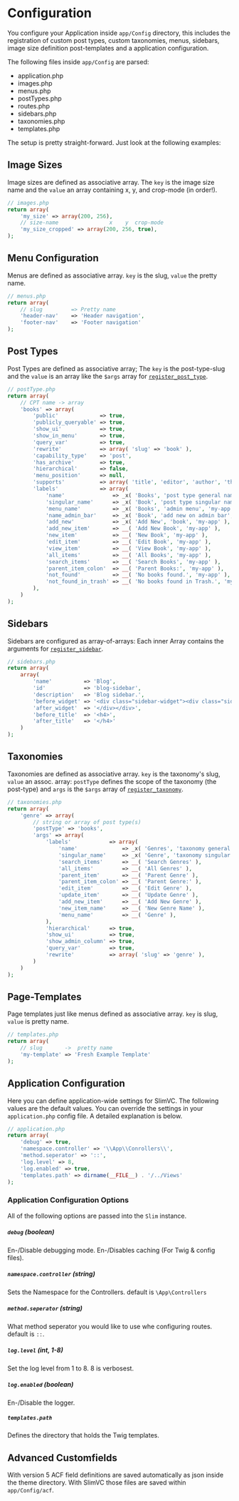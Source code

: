 # Configuration

You configure your Application inside `app/Config` directory, this includes the registration of custom post types, custom taxonomies, menus, sidebars, image size definition post-templates and a application configuration.

The following files inside `app/Config` are parsed:

- application.php
- images.php
- menus.php
- postTypes.php
- routes.php
- sidebars.php
- taxonomies.php
- templates.php

The setup is pretty straight-forward. Just look at the following examples:

## Image Sizes
Image sizes are defined as associative array. The `key` is the image size name and the `value` an array containing x, y, and crop-mode (in order!).
```PHP
// images.php
return array(
	'my_size' => array(200, 256),
	// size-name                x    y  crop-mode
	'my_size_cropped' => array(200, 256, true),
);
```

## Menu Configuration
Menus are defined as associative array. `key` is the slug, `value` the pretty name.
```PHP
// menus.php
return array(
	// slug         => Pretty name   
	'header-nav'	=> 'Header navigation',
	'footer-nav'	=> 'Footer navigation'
);
```

## Post Types

Post Types are defined as associative array; The `key` is the post-type-slug and the `value` is an array like the `$args` array for [`register_post_type`](http://codex.wordpress.org/Function_Reference/register_post_type).
```PHP
// postType.php
return array(
	// CPT name -> array
	'books' => array(
		'public'             => true,
		'publicly_queryable' => true,
		'show_ui'            => true,
		'show_in_menu'       => true,
		'query_var'          => true,
		'rewrite'            => array( 'slug' => 'book' ),
		'capability_type'    => 'post',
		'has_archive'        => true,
		'hierarchical'       => false,
		'menu_position'      => null,
		'supports'           => array( 'title', 'editor', 'author', 'thumbnail' ),
		'labels'             => array(
			'name'               => _x( 'Books', 'post type general name', 'my-app' ),
			'singular_name'      => _x( 'Book', 'post type singular name', 'my-app' ),
			'menu_name'          => _x( 'Books', 'admin menu', 'my-app' ),
			'name_admin_bar'     => _x( 'Book', 'add new on admin bar', 'my-app' ),
			'add_new'            => _x( 'Add New', 'book', 'my-app' ),
			'add_new_item'       => __( 'Add New Book', 'my-app' ),
			'new_item'           => __( 'New Book', 'my-app' ),
			'edit_item'          => __( 'Edit Book', 'my-app' ),
			'view_item'          => __( 'View Book', 'my-app' ),
			'all_items'          => __( 'All Books', 'my-app' ),
			'search_items'       => __( 'Search Books', 'my-app' ),
			'parent_item_colon'  => __( 'Parent Books:', 'my-app' ),
			'not_found'          => __( 'No books found.', 'my-app' ),
			'not_found_in_trash' => __( 'No books found in Trash.', 'my-app' )
		),
	)
);
```

## Sidebars
Sidebars are configured as array-of-arrays:
Each inner Array contains the arguments for [`register_sidebar`](http://codex.wordpress.org/Function_Reference/register_sidebar).
```PHP
// sidebars.php
return array(
	array(
		'name'			=> 'Blog',
		'id'			=> 'blog-sidebar',
		'description'	=> 'Blog sidebar.',
		'before_widget'	=> '<div class="sidebar-widget"><div class="sidebar-widget_content">',
		'after_widget'	=> '</div></div>',
		'before_title'	=> '<h4>',
		'after_title'	=> '</h4>'
	)
);
```

## Taxonomies

Taxonomies are defined as associative array. `key` is the taxonomy's slug, `value` an assoc. array: 
`postType` defines the scope of the taxonomy (the post-type) and `args` is the `$args` array of [`register_taxonomy`](http://codex.wordpress.org/Function_Reference/register_taxonomy).
```PHP
// taxonomies.php
return array(
	'genre' => array(
		// string or array of post type(s)
		'postType' => 'books',
		'args' => array(
			'labels'            => array(
				'name'              => _x( 'Genres', 'taxonomy general name' ),
				'singular_name'     => _x( 'Genre', 'taxonomy singular name' ),
				'search_items'      => __( 'Search Genres' ),
				'all_items'         => __( 'All Genres' ),
				'parent_item'       => __( 'Parent Genre' ),
				'parent_item_colon' => __( 'Parent Genre:' ),
				'edit_item'         => __( 'Edit Genre' ),
				'update_item'       => __( 'Update Genre' ),
				'add_new_item'      => __( 'Add New Genre' ),
				'new_item_name'     => __( 'New Genre Name' ),
				'menu_name'         => __( 'Genre' ),
			),
			'hierarchical'      => true,
			'show_ui'           => true,
			'show_admin_column' => true,
			'query_var'         => true,
			'rewrite'           => array( 'slug' => 'genre' ),
		)
	)
);
```

## Page-Templates
Page templates just like menus defined as associative array. `key` is slug, `value` is pretty name.
```PHP
// templates.php
return array(
	// slug       ->  pretty name
	'my-template' => 'Fresh Example Template'
);
``` 

## Application Configuration
Here you can define application-wide settings for SlimVC. The following values are the default values. You can override the settings in your `application.php` config file. A detailed explanation is below. 
```PHP
// application.php
return array(
	'debug' => true,
	'namespace.controller' => '\\App\\Conrollers\\',
	'method.seperator' => '::',
	'log.level' => 8,
	'log.enabled' => true,
	'templates.path' => dirname(__FILE__) . '/../Views'
);
```

### Application Configuration Options

All of the following options are passed into the `Slim` instance.

##### `debug` (boolean)
En-/Disable debugging mode. En-/Disables caching (For Twig & config files).

##### `namespace.controller` (string)

Sets the Namespace for the Controllers. default is `\App\Controllers`

##### `method.seperator` (string)

What method seperator you would like to use whe configuring routes. default is `::`. 

##### `log.level` (int, 1-8)
Set the log level from 1 to 8. 8 is verbosest.

##### `log.enabled` (boolean)
En-/Disable the logger.

##### `templates.path`
Defines the directory that holds the Twig templates.

## Advanced Customfields
With version 5 ACF field definitions are saved automatically as json inside the theme directory. With SlimVC those files are saved within `app/Config/acf`.